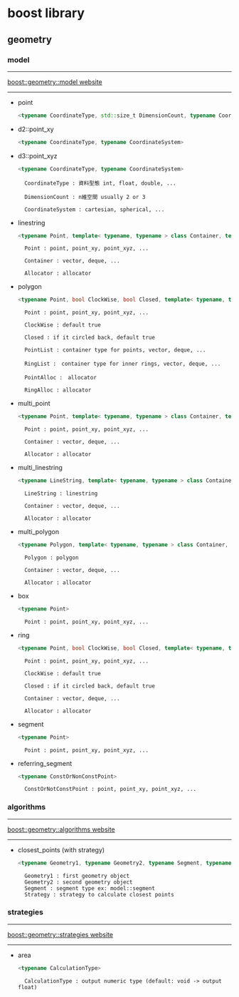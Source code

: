# boost library
## geometry
### model

***
[boost::geometry::model website](https://www.boost.org/doc/libs/1_79_0/libs/geometry/doc/html/geometry/reference/models.html)
***

- point
  ```C++
  <typename CoordinateType, std::size_t DimensionCount, typename CoordinateSystem>
  ```
- d2::point_xy
  ```C++
  <typename CoordinateType, typename CoordinateSystem>
  ```
- d3::point_xyz
  ```C++
  <typename CoordinateType, typename CoordinateSystem>
  ```
        CoordinateType : 資料型態 int, float, double, ...

        DimensionCount : n維空間 usually 2 or 3

        CoordinateSystem : cartesian, spherical, ...

- linestring
  ```C++
  <typename Point, template< typename, typename > class Container, template< typename > class Allocator>
  ```
        Point : point, point_xy, point_xyz, ...

        Container : vector, deque, ...

        Allocator : allocator
  
- polygon
  ```C++
  <typename Point, bool ClockWise, bool Closed, template< typename, typename > class PointList, template< typename, typename > class RingList, template< typename > class PointAlloc, template< typename > class RingAlloc>
  ```
        Point : point, point_xy, point_xyz, ...

        ClockWise : default true

        Closed : if it circled back, default true

        PointList : container type for points, vector, deque, ...

        RingList :　container type for inner rings, vector, deque, ...

        PointAlloc :　allocator

        RingAlloc : allocator

- multi_point
  ```C++
  <typename Point, template< typename, typename > class Container, template< typename > class Allocator>
  ```
        Point : point, point_xy, point_xyz, ...

        Container : vector, deque, ...

        Allocator : allocator

- multi_linestring
  ```C++
  <typename LineString, template< typename, typename > class Container, template< typename > class Allocator>
  ```
        LineString : linestring

        Container : vector, deque, ...

        Allocator : allocator
- multi_polygon
  ```C++
  <typename Polygon, template< typename, typename > class Container, template< typename > class Allocator>
  ```
        Polygon : polygon

        Container : vector, deque, ...

        Allocator : allocator
- box
    ```C++
    <typename Point>
    ```

        Point : point, point_xy, point_xyz, ...
- ring
  ```C++
  <typename Point, bool ClockWise, bool Closed, template< typename, typename > class Container, template< typename > class Allocator>
  ```
        Point : point, point_xy, point_xyz, ...

        ClockWise : default true

        Closed : if it circled back, default true

        Container : vector, deque, ...

        Allocator : allocator
- segment
    ```C++
    <typename Point>
    ```

        Point : point, point_xy, point_xyz, ...
- referring_segment
    ```C++
    <typename ConstOrNonConstPoint>
    ```

        ConstOrNotConstPoint : point, point_xy, point_xyz, ...
### algorithms
***
[boost::geometry::algorithms website](https://www.boost.org/doc/libs/1_79_0/libs/geometry/doc/html/geometry/reference/algorithms.html)
***
- closest_points (with strategy)
  ```C++
  <typename Geometry1, typename Geometry2, typename Segment, typename Strategy>
  ```
  
        Geometry1 : first geometry object
        Geometry2 : second geometry object
        Segment : segment type ex: model::segment
        Strategy : strategy to calculate closest points

### strategies
***
[boost::geometry::strategies website](https://www.boost.org/doc/libs/1_79_0/libs/geometry/doc/html/geometry/reference/strategies.html)
***
- area
  ```C++
  <typename CalculationType>
  ```
        CalculationType : output numeric type (default: void -> output float)

